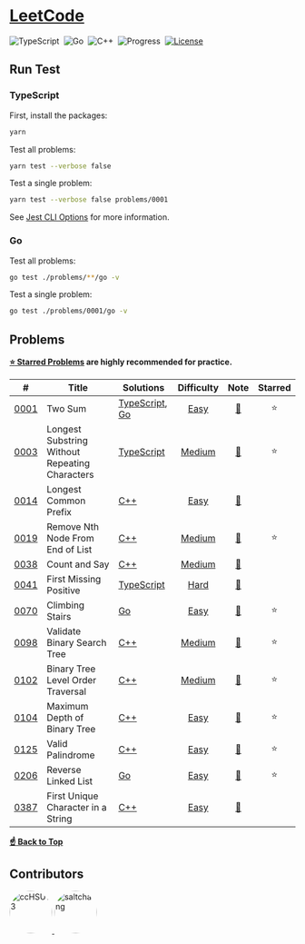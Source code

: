# [LeetCode](https://leetcode.com/problemset/all)

![TypeScript](https://img.shields.io/badge/language-TypeScript-3178c6)&nbsp;
![Go](https://img.shields.io/badge/language-Go-007d9c)&nbsp;
![C++](https://img.shields.io/badge/language-C++-004283)&nbsp;
![Progress](https://img.shields.io/badge/progess-13%20%2F%202082-sucess)&nbsp;
[![License](https://img.shields.io/badge/license-MIT-a31f34)](./LICENSE)

## Run Test

### TypeScript

First, install the packages:

```bash
yarn
```

Test all problems:

```bash
yarn test --verbose false
```

Test a single problem:

```bash
yarn test --verbose false problems/0001
```

See [Jest CLI Options](https://jestjs.io/docs/cli#--verbose) for more information.

### Go

Test all problems:

```bash
go test ./problems/**/go -v
```

Test a single problem:

```bash
go test ./problems/0001/go -v
```

## Problems

**[:star: Starred Problems](https://leetcode.com/list/xoqag3yj) are highly recommended for practice.**

|   #    | Title                                          | Solutions                            | Difficulty |        Note         | Starred |
|:------:|------------------------------------------------|--------------------------------------|:----------:|:-------------------:|:-------:|
| [0001] | Two Sum                                        | [TypeScript][0001_ts], [Go][0001_go] |   [Easy]   | [:memo:][0001_note] | :star:  |
| [0003] | Longest Substring Without Repeating Characters | [TypeScript][0003_ts]                |  [Medium]  | [:memo:][0003_note] | :star:  |
| [0014] | Longest Common Prefix                          | [C++][0014_c++]                      |   [Easy]   | [:memo:][0014_note] |         |
| [0019] | Remove Nth Node From End of List               | [C++][0019_c++]                      |  [Medium]  | [:memo:][0019_note] | :star:  |
| [0038] | Count and Say                                  | [C++][0038_c++]                      |  [Medium]  | [:memo:][0038_note] |         |
| [0041] | First Missing Positive                         | [TypeScript][0041_ts]                |   [Hard]   | [:memo:][0041_note] |         |
| [0070] | Climbing Stairs                                | [Go][0070_go]                        |   [Easy]   | [:memo:][0070_note] | :star:  |
| [0098] | Validate Binary Search Tree                    | [C++][0098_c++]                      |  [Medium]  | [:memo:][0098_note] | :star:  |
| [0102] | Binary Tree Level Order Traversal              | [C++][0102_c++]                      |  [Medium]  | [:memo:][0102_note] | :star:  |
| [0104] | Maximum Depth of Binary Tree                   | [C++][0104_c++]                      |   [Easy]   | [:memo:][0104_note] | :star:  |
| [0125] | Valid Palindrome                               | [C++][0125_c++]                      |   [Easy]   | [:memo:][0125_note] | :star:  |
| [0206] | Reverse Linked List                            | [Go][0206_go]                        |   [Easy]   | [:memo:][0206_note] | :star:  |
| [0387] | First Unique Character in a String             | [C++][0387_c++]                      |   [Easy]   | [:memo:][0387_note] |         |

[**:point_up: Back to Top**](#problems)

## Contributors

<a href="https://github.com/ccHSU13">
    <img
      src="https://avatars.githubusercontent.com/u/86006022"
      alt="ccHSU13"
      width="75px"
      style="border-radius:50%;"
    >
</a>
<a href="https://github.com/saltchang">
    <img
      src="https://avatars.githubusercontent.com/u/44324205"
      alt="saltchang"
      width="75px"
      style="border-radius:50%;"
    >
</a>

<!-- Cheat Sheet -->

[github emoji cheat sheet]: https://github.com/ikatyang/emoji-cheat-sheet/blob/master/README.md

<!-- Difficulty -->

[easy]: https://leetcode.com/problemset/all/?difficulty=EASY
[medium]: https://leetcode.com/problemset/all/?difficulty=MEDIUM
[hard]: https://leetcode.com/problemset/all/?difficulty=HARD

<!-- 0001 -->

[0001]: https://leetcode.com/problems/two-sum
[0001_note]: ./problems/0001/README.md#:memo:-note
[0001_ts]: ./problems/0001/ts/two_sum.ts
[0001_go]: ./problems/0001/go/two_sum.go

<!-- 0003 -->

[0003]: https://leetcode.com/problems/longest-substring-without-repeating-characters
[0003_note]: ./problems/0003/README.md#:memo:-note
[0003_ts]: ./problems/0003/ts/longest_substring_without_repeating_characters.ts

<!-- 0014 -->

[0014]: https://leetcode.com/problems/longest-common-prefix
[0014_note]: ./problems/0014/README.md#:memo:-note
[0014_c++]: ./problems/0014/cpp/longest_common_prefix.cpp

<!-- 0019 -->

[0019]: https://leetcode.com/problems/remove-nth-node-from-end-of-list
[0019_note]: ./problems/0019/README.md#:memo:-note
[0019_c++]: ./problems/0019/cpp/remove_nth_node_from_end_of_list.cpp

<!-- 0038 -->

[0038]: https://leetcode.com/problems/count-and-say
[0038_note]: ./problems/0038/README.md#:memo:-note
[0038_c++]: ./problems/0038/cpp/count_and_say.cpp

<!-- 0041 -->

[0041]: https://leetcode.com/problems/first-missing-positive
[0041_note]: ./problems/0041/README.md#:memo:-note
[0041_ts]: ./problems/0041/ts/first_missing_positive.ts

<!-- 0070 -->

[0070]: https://leetcode.com/problems/climbing-stairs
[0070_note]: ./problems/0070/README.md#:memo:-note
[0070_go]: ./problems/0070/go/climbing_stairs.go

<!-- 0098 -->

[0098]: https://leetcode.com/problems/validate-binary-search-tree
[0098_note]: ./problems/0098/README.md#:memo:-note
[0098_c++]: ./problems/0098/cpp/validate_binary_search_tree.cpp

<!-- 0102 -->

[0102]: https://leetcode.com/problems/binary-tree-level-order-traversal
[0102_note]: ./problems/0102/README.md#:memo:-note
[0102_c++]: ./problems/0102/cpp/binary_tree_level_order_traversal.cpp

<!-- 0104 -->

[0104]: https://leetcode.com/problems/maximum-depth-of-binary-tree
[0104_note]: ./problems/0104/README.md#:memo:-note
[0104_c++]: ./problems/0104/cpp/maximum_depth_of_binary_tree.cpp

<!-- 0125 -->

[0125]: https://leetcode.com/problems/valid-palindrome
[0125_note]: ./problems/0125/README.md#:memo:-note
[0125_c++]: ./problems/0125/cpp/valid_palindrome.cpp

<!-- 0206 -->

[0206]: https://leetcode.com/problems/reverse-linked-list
[0206_note]: ./problems/0206/README.md#:memo:-note
[0206_go]: ./problems/0206/go/reverse_linked_list.go

<!-- 0387 -->

[0387]: https://leetcode.com/problems/first-unique-character-in-a-string
[0387_note]: ./problems/0387/README.md#:memo:-note
[0387_c++]: ./problems/0387/cpp/first_unique_character_in_a_string.cpp
